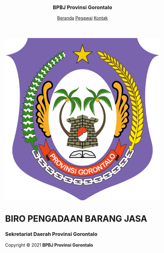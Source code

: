 <html lang="en" class="h-100">
  <head>
    <link href="assets/bootstrap.min.css" rel="stylesheet" integrity="sha384-BmbxuPwQa2lc/FVzBcNJ7UAyJxM6wuqIj61tLrc4wSX0szH/Ev+nYRRuWlolflfl" crossorigin="anonymous">
    <link rel="apple-touch-icon" href="assets/apple-touch-icon.png" sizes="180x180">
    <link rel="icon" href="assets/favicon-32x32.png" sizes="32x32" type="image/png">
    <link rel="icon" href="assets/favicon-16x16.png" sizes="16x16" type="image/png">
    <link rel="manifest" href="assets/manifest.json">
    <link rel="mask-icon" href="assets/safari-pinned-tab.svg" color="#7952b3">
    <link rel="icon" href="assets/favicon.ico">
    <meta name="theme-color" content="#7952b3">
    <style>
      .bd-placeholder-img {
        font-size: 1.125rem;
        text-anchor: middle;
        -webkit-user-select: none;
        -moz-user-select: none;
        user-select: none;
      }
      @media (min-width: 768px) {
        .bd-placeholder-img-lg {
          font-size: 3.5rem;
        }
      }
    </style>    
  </head>
  <body class="d-flex h-100 text-center text-white bg-dark">
    <div class="container d-flex w-100 h-100 p-3 mx-auto flex-column">
      <header class="mb-auto">
        <div>
          <h3 class="float-md-start mb-0">BPBJ Provinsi Gorontalo</h3>
          <nav class="nav nav-masthead justify-content-center float-md-end">
            <a class="nav-link active" aria-current="page" href="#">Beranda</a>
            <a class="nav-link" href="pegawai">Pegawai</a>
            <a class="nav-link" href="kontak">Kontak</a>
          </nav>
        </div>
      </header>
      <main class="px-3">
      <img src="assets/logo-provinsi.png" alt="Provinsi Gorontalo">
        <h1>BIRO PENGADAAN BARANG JASA</h1>
        <h3>Sekretariat Daerah Provinsi Gorontalo</h3>
      </main>
      <footer class="mt-auto text-white-50">
        <p>Copyright &copy; 2021 <a href="" class="text-white" style="text-decoration: none;"><strong>BPBJ Provinsi Gorontalo</strong></a></p>
      </footer>
    </div>    
  </body>
</html>
